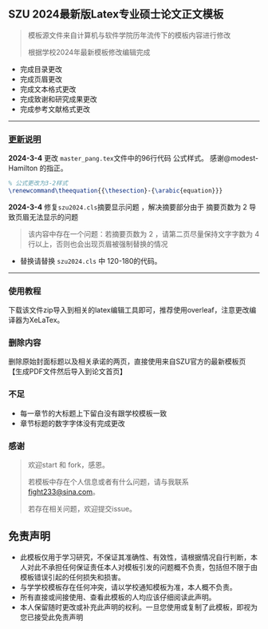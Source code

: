## SZU 2024最新版Latex专业硕士论文正文模板

> 模板源文件来自计算机与软件学院历年流传下的模板内容进行修改
>
> 根据学校2024年最新模板修改编辑完成

- 完成目录更改
- 完成页眉更改
- 完成文本格式更改
- 完成致谢和研究成果更改
- 完成参考文献格式更改

------

### <u>更新说明</u>

**2024-3-4** 更改 `master_pang.tex`文件中的96行代码 公式样式。 感谢@modest-Hamilton 的指正。

```tex
% 公式更改为3-2样式
\renewcommand\theequation{{\thesection}-{\arabic{equation}}}
```

**2024-3-4** 修复`szu2024.cls`摘要显示问题 ，解决摘要部分由于 摘要页数为 2 导致页眉无法显示的问题

> 该内容中存在一个问题：若摘要页数为 2 ，请第二页尽量保持文字字数为 4 行以上，否则也会出现页眉被强制替换的情况

- 替换请替换 `szu2024.cls` 中 120-180的代码。

------



### 使用教程

下载该文件zip导入到相关的latex编辑工具即可，推荐使用overleaf，注意更改编译器为XeLaTex。

### 删除内容

删除原始封面标题以及相关承诺的两页，直接使用来自SZU官方的最新模板页【生成PDF文件然后导入到论文首页】

### 不足

- 每一章节的大标题上下留白没有跟学校模板一致
- 章节标题的数字字体没有完成更改

### 感谢

> 欢迎start 和 fork，感恩。
>
> 若模板中存在个人信息或者有什么问题，请与我联系 fight233@sina.com。
>
> 若存在相关问题，欢迎提交issue。

## 免责声明

- 此模板仅用于学习研究，不保证其准确性、有效性，请根据情况自行判断，本人对此不承担任何保证责任本人对模板引发的问题概不负责，包括但不限于由模板错误引起的任何损失和损害。
- 与学学校模板存在任何冲突，请以学校通知模板为准，本人概不负责。
- 所有直接或间接使用、查看此模板的人均应该仔细阅读此声明。
- 本人保留随时更改或补充此声明的权利。一旦您使用或复制了此模板，即视为您已接受此免责声明
